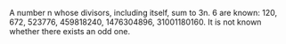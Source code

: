 A number n whose divisors, including itself, sum to 3n. 6 are known:
120, 672, 523776, 459818240, 1476304896, 31001180160. It is not known
whether there exists an odd one.
